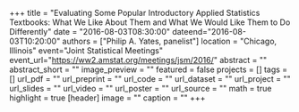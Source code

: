 +++
title = "Evaluating Some Popular Introductory Applied Statistics Textbooks: What We Like About Them and What We Would Like Them to Do Differently"
date = "2016-08-03T08:30:00"
dateend="2016-08-03T10:20:00"
authors = ["Philip A. Yates, panelist"]
location = "Chicago, Illinois"
event="Joint Statistical Meetings"
event_url="https://ww2.amstat.org/meetings/jsm/2016/"
abstract = ""
abstract_short = ""
image_preview = ""
featured = false
projects = []
tags = []
url_pdf = ""
url_preprint = ""
url_code = ""
url_dataset = ""
url_project = ""
url_slides = ""
url_video = ""
url_poster = ""
url_source = ""
math = true
highlight = true
[header]
image = ""
caption = ""
+++

